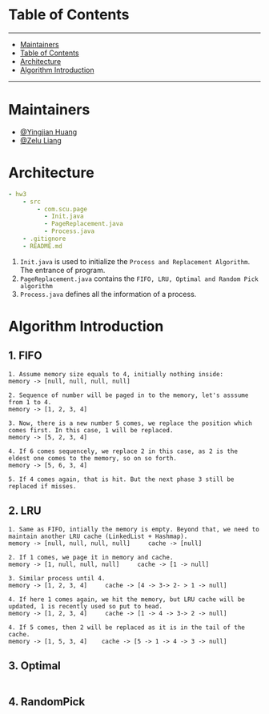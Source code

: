 # Table of Contents

---
- [Maintainers](#maintainers)
- [Table of Contents](#table-of-contents)
- [Architecture](#architecture)
- [Algorithm Introduction](#algorithm-introduction)
---

# Maintainers
- [@Yingjian Huang](https://github.com/Eyjan-Huang)
- [@Zelu Liang](https://github.com/VKLED)


# Architecture
```yaml
- hw3
    - src
        - com.scu.page
          - Init.java
          - PageReplacement.java
          - Process.java
    - .gitignore
    - README.md
```

1. `Init.java` is used to initialize the `Process and Replacement Algorithm`. The entrance of program.
2. `PageReplacement.java` contains the `FIFO, LRU, Optimal and Random Pick algorithm`
3. `Process.java` defines all the information of a process.


# Algorithm Introduction
## 1. FIFO
```python3
1. Assume memory size equals to 4, initially nothing inside:
memory -> [null, null, null, null]

2. Sequence of number will be paged in to the memory, let's asssume from 1 to 4.
memory -> [1, 2, 3, 4]

3. Now, there is a new number 5 comes, we replace the position which comes first. In this case, 1 will be replaced.
memory -> [5, 2, 3, 4]

4. If 6 comes sequencely, we replace 2 in this case, as 2 is the eldest one comes to the memory, so on so forth.
memory -> [5, 6, 3, 4]

5. If 4 comes again, that is hit. But the next phase 3 still be replaced if misses.
```

## 2. LRU
```python3
1. Same as FIFO, intially the memory is empty. Beyond that, we need to maintain another LRU cache (LinkedList + Hashmap).
memory -> [null, null, null, null]     cache -> [null]

2. If 1 comes, we page it in memory and cache.
memory -> [1, null, null, null]     cache -> [1 -> null]

3. Similar process until 4.
memory -> [1, 2, 3, 4]     cache -> [4 -> 3-> 2- > 1 -> null]

4. If here 1 comes again, we hit the memory, but LRU cache will be updated, 1 is recently used so put to head.
memory -> [1, 2, 3, 4]     cache -> [1 -> 4 -> 3-> 2 -> null]

4. If 5 comes, then 2 will be replaced as it is in the tail of the cache.
memory -> [1, 5, 3, 4]    cache -> [5 -> 1 -> 4 -> 3 -> null]
```

## 3. Optimal
```python3

```

## 4. RandomPick
```python3

```
